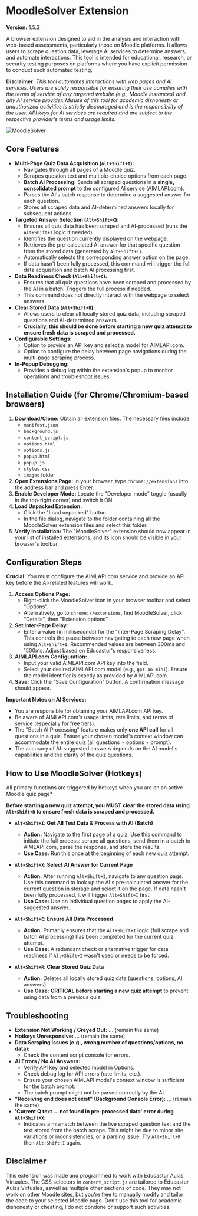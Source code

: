 # MoodleSolver Extension

**Version:** 1.5.3

A browser extension designed to aid in the analysis and interaction with web-based assessments, particularly those on Moodle platforms. It allows users to scrape question data, leverage AI services to determine answers, and automate interactions. This tool is intended for educational, research, or security testing purposes on platforms where you have explicit permission to conduct such automated testing.

**Disclaimer:** *This tool automates interactions with web pages and AI services. Users are solely responsible for ensuring their use complies with the terms of service of any targeted website (e.g., Moodle instances) and any AI service provider. Misuse of this tool for academic dishonesty or unauthorized activities is strictly discouraged and is the responsibility of the user. API keys for AI services are required and are subject to the respective provider's terms and usage limits.*

![MoodleSolver](https://github.com/user-attachments/assets/c2767922-2b69-4135-bbc7-6394e9e9c3a2)

## Core Features

*   **Multi-Page Quiz Data Acquisition (`Alt+Shift+I`):**
    *   Navigates through all pages of a Moodle quiz.
    *   Scrapes question text and multiple-choice options from each page.
    *   **Batch AI Processing:** Sends all scraped questions in a **single, consolidated prompt** to the configured AI service (AIMLAPI.com).
    *   Parses the AI's batch response to determine a suggested answer for each question.
    *   Stores all scraped data and AI-determined answers locally for subsequent actions.
*   **Targeted Answer Selection (`Alt+Shift+X`):**
    *   Ensures all quiz data has been scraped and AI-processed (runs the `Alt+Shift+I` logic if needed).
    *   Identifies the question currently displayed on the webpage.
    *   Retrieves the pre-calculated AI answer for that specific question from the stored data (generated by `Alt+Shift+I`).
    *   Automatically selects the corresponding answer option on the page.
    *   If data hasn't been fully processed, this command will trigger the full data acquisition and batch AI processing first.
*   **Data Readiness Check (`Alt+Shift+C`):**
    *   Ensures that all quiz questions have been scraped and processed by the AI in a batch. Triggers the full process if needed.
    *   This command does not directly interact with the webpage to select answers.
*   **Clear Stored Data (`Alt+Shift+R`):**
    *   Allows users to clear all locally stored quiz data, including scraped questions and AI-determined answers.
    *   **Crucially, this should be done before starting a new quiz attempt to ensure fresh data is scraped and processed.**
*   **Configurable Settings:**
    *   Option to provide an API key and select a model for AIMLAPI.com.
    *   Option to configure the delay between page navigations during the multi-page scraping process.
*   **In-Popup Debugging:**
    *   Provides a debug log within the extension's popup to monitor operations and troubleshoot issues.

## Installation Guide (for Chrome/Chromium-based browsers)

1.  **Download/Clone:** Obtain all extension files. The necessary files include:
    *   `manifest.json`
    *   `background.js`
    *   `content_script.js`
    *   `options.html`
    *   `options.js`
    *   `popup.html`
    *   `popup.js`
    *   `styles.css`
    *   `images` folder
2.  **Open Extensions Page:** In your browser, type `chrome://extensions` into the address bar and press Enter.
3.  **Enable Developer Mode:** Locate the "Developer mode" toggle (usually in the top-right corner) and switch it ON.
4.  **Load Unpacked Extension:**
    *   Click the "Load unpacked" button.
    *   In the file dialog, navigate to the folder containing all the MoodleSolver extension files and select this folder.
5.  **Verify Installation:** The "MoodleSolver" extension should now appear in your list of installed extensions, and its icon should be visible in your browser's toolbar.

## Configuration Steps

**Crucial:** You must configure the AIMLAPI.com service and provide an API key before the AI-related features will work.

1.  **Access Options Page:**
    *   Right-click the MoodleSolver icon in your browser toolbar and select "Options".
    *   Alternatively, go to `chrome://extensions`, find MoodleSolver, click "Details", then "Extension options".
2.  **Set Inter-Page Delay:**
    *   Enter a value (in milliseconds) for the "Inter-Page Scraping Delay". This controls the pause between navigating to each new page when using `Alt+Shift+I`. Recommended values are between 300ms and 1500ms. Adjust based on Educastur's responsiveness.
3.  **AIMLAPI.com Configuration:**
    *   Input your valid AIMLAPI.com API key into the field.
    *   Select your desired AIMLAPI.com model (e.g., `gpt-4o-mini`). Ensure the model identifier is exactly as provided by AIMLAPI.com.
4.  **Save:** Click the "Save Configuration" button. A confirmation message should appear.

**Important Notes on AI Services:**
*   You are responsible for obtaining your AIMLAPI.com API key.
*   Be aware of AIMLAPI.com's usage limits, rate limits, and terms of service (especially for free tiers).
*   The "Batch AI Processing" feature makes only **one API call** for all questions in a quiz. Ensure your chosen model's context window can accommodate the entire quiz (all questions + options + prompt).
*   The accuracy of AI-suggested answers depends on the AI model's capabilities and the clarity of the quiz questions.

## How to Use MoodleSolver (Hotkeys)

All primary functions are triggered by hotkeys when you are on an active Moodle quiz page*

**Before starting a new quiz attempt, you MUST clear the stored data using `Alt+Shift+R` to ensure fresh data is scraped and processed.**

*   **`Alt+Shift+I`**: **Get All Test Data & Process with AI (Batch)**
    *   **Action:** Navigate to the first page of a quiz. Use this command to initiate the full process: scrape all questions, send them in a batch to AIMLAPI.com, parse the response, and store the results.
    *   **Use Case:** Run this once at the beginning of each new quiz attempt.

*   **`Alt+Shift+X`**: **Select AI Answer for Current Page**
    *   **Action:** After running `Alt+Shift+I`, navigate to any question page. Use this command to look up the AI's pre-calculated answer for the current question in storage and select it on the page. If data hasn't been fully processed, it will trigger `Alt+Shift+I` first.
    *   **Use Case:** Use on individual question pages to apply the AI-suggested answer.

*   **`Alt+Shift+C`**: **Ensure All Data Processed**
    *   **Action:** Primarily ensures that the `Alt+Shift+I` logic (full scrape and batch AI processing) has been completed for the current quiz attempt.
    *   **Use Case:** A redundant check or alternative trigger for data readiness if `Alt+Shift+I` wasn't used or needs to be forced.

*   **`Alt+Shift+R`**: **Clear Stored Quiz Data**
    *   **Action:** Deletes all locally stored quiz data (questions, options, AI answers).
    *   **Use Case:** **CRITICAL before starting a new quiz attempt** to prevent using data from a previous quiz.

## Troubleshooting

*   **Extension Not Working / Greyed Out:** ... (remain the same)
*   **Hotkeys Unresponsive:** ... (remain the same)
*   **Data Scraping Issues (e.g., wrong number of questions/options, no data):**
    *   Check the content script console for errors.
*   **AI Errors / No AI Answers:**
    *   Verify API key and selected model in Options.
    *   Check debug log for API errors (rate limits, etc.).
    *   Ensure your chosen AIMLAPI model's context window is sufficient for the batch prompt.
    *   The batch prompt might not be parsed correctly by the AI.
*   **"Receiving end does not exist" (Background Console Error):** ... (remain the same)
*   **'Current Q text ... not found in pre-processed data' error during `Alt+Shift+X`:**
    *   Indicates a mismatch between the live scraped question text and the text stored from the batch scrape. This might be due to minor site variations or inconsistencies, or a parsing issue. Try `Alt+Shift+R` then `Alt+Shift+I` again.

## Disclaimer

This extension was made and programmed to work with Educastur Aulas Virtuales. The CSS selectors in `content_script.js` are tailored to Educastur Aulas Virtuales, aswell as multiple other sections of code. They may not work on other Moodle sites, but you're free to manually modify and tailor the code to your selected Moodle page. Don't use this tool for academic dishonesty or cheating, I do not condone or support such activities.

